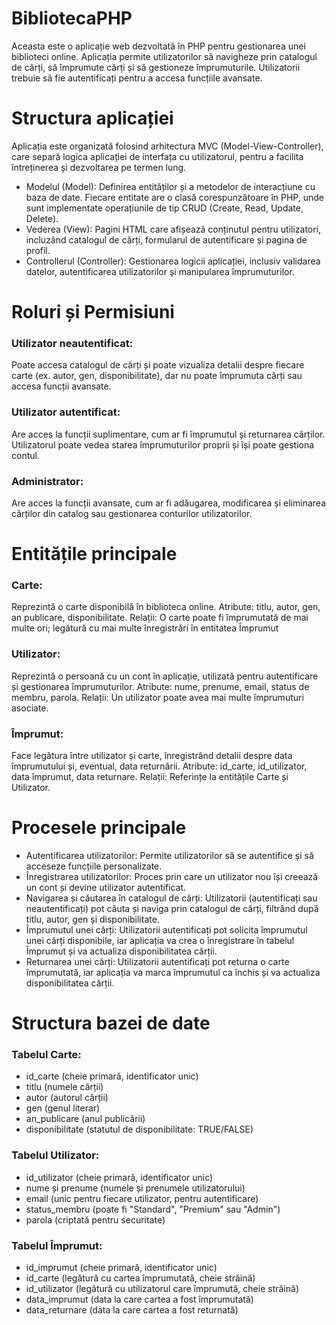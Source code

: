 # BibliotecaPHP
Aceasta este o aplicație web dezvoltată în PHP pentru gestionarea unei biblioteci online. Aplicația permite utilizatorilor să navigheze prin catalogul de cărți, să împrumute cărți și să gestioneze împrumuturile. Utilizatorii trebuie să fie autentificați pentru a accesa funcțiile avansate.

# Structura aplicației
Aplicația este organizată folosind arhitectura MVC (Model-View-Controller), care separă logica aplicației de interfața cu utilizatorul, pentru a facilita întreținerea și dezvoltarea pe termen lung.

- Modelul (Model): Definirea entităților și a metodelor de interacțiune cu baza de date. Fiecare entitate are o clasă corespunzătoare în PHP, unde sunt implementate operațiunile de tip CRUD (Create, Read, Update, Delete).
- Vederea (View): Pagini HTML care afișează conținutul pentru utilizatori, incluzând catalogul de cărți, formularul de autentificare și pagina de profil.
- Controllerul (Controller): Gestionarea logicii aplicației, inclusiv validarea datelor, autentificarea utilizatorilor și manipularea împrumuturilor.

# Roluri și Permisiuni
 ### Utilizator neautentificat: 
 Poate accesa catalogul de cărți și poate vizualiza detalii despre fiecare carte (ex. autor, gen, disponibilitate), dar nu poate împrumuta cărți sau accesa funcții avansate.
 ### Utilizator autentificat: 
 Are acces la funcții suplimentare, cum ar fi împrumutul și returnarea cărților. Utilizatorul poate vedea starea împrumuturilor proprii și își poate gestiona contul.
 ### Administrator: 
 Are acces la funcții avansate, cum ar fi adăugarea, modificarea și eliminarea cărților din catalog sau gestionarea conturilor utilizatorilor.
 
# Entitățile principale
 ### Carte: 
 Reprezintă o carte disponibilă în biblioteca online.
 Atribute: titlu, autor, gen, an publicare, disponibilitate.
 Relații: O carte poate fi împrumutată de mai multe ori; legătură cu mai multe înregistrări în entitatea Împrumut
 
 ### Utilizator: 
 Reprezintă o persoană cu un cont în aplicație, utilizată pentru autentificare și gestionarea împrumuturilor.
Atribute: nume, prenume, email, status de membru, parola.
Relații: Un utilizator poate avea mai multe împrumuturi asociate.

 ### Împrumut: 
 Face legătura între utilizator și carte, înregistrând detalii despre data împrumutului și, eventual, data returnării.
Atribute: id_carte, id_utilizator, data împrumut, data returnare.
Relații: Referințe la entitățile Carte și Utilizator.

# Procesele principale
- Autentificarea utilizatorilor: Permite utilizatorilor să se autentifice și să acceseze funcțiile personalizate.
- Înregistrarea utilizatorilor: Proces prin care un utilizator nou își creează un cont și devine utilizator autentificat.
- Navigarea și căutarea în catalogul de cărți: Utilizatorii (autentificați sau neautentificați) pot căuta și naviga prin catalogul de cărți, filtrând după titlu, autor, gen și disponibilitate.
- Împrumutul unei cărți: Utilizatorii autentificați pot solicita împrumutul unei cărți disponibile, iar aplicația va crea o înregistrare în tabelul Împrumut și va actualiza disponibilitatea cărții.
- Returnarea unei cărți: Utilizatorii autentificați pot returna o carte împrumutată, iar aplicația va marca împrumutul ca închis și va actualiza disponibilitatea cărții.

# Structura bazei de date
 ### Tabelul Carte:
- id_carte (cheie primară, identificator unic)
- titlu (numele cărții)
- autor (autorul cărții)
- gen (genul literar)
- an_publicare (anul publicării)
- disponibilitate (statutul de disponibilitate: TRUE/FALSE)
 ### Tabelul Utilizator:
- id_utilizator (cheie primară, identificator unic)
- nume și prenume (numele și prenumele utilizatorului)
- email (unic pentru fiecare utilizator, pentru autentificare)
- status_membru (poate fi "Standard", "Premium" sau "Admin")
- parola (criptată pentru securitate)
 ### Tabelul Împrumut:
- id_imprumut (cheie primară, identificator unic)
- id_carte (legătură cu cartea împrumutată, cheie străină)
- id_utilizator (legătură cu utilizatorul care împrumută, cheie străină)
- data_imprumut (data la care cartea a fost împrumutată)
- data_returnare (data la care cartea a fost returnată)
